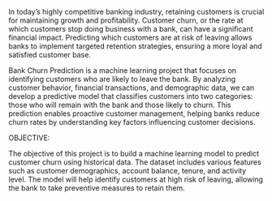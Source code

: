 In today’s highly competitive banking industry, retaining customers is crucial for maintaining growth and profitability. Customer churn, or the rate at which customers stop doing business with a bank, can have a significant financial impact. Predicting which customers are at risk of leaving allows banks to implement targeted retention strategies, ensuring a more loyal and satisfied customer base.

Bank Churn Prediction is a machine learning project that focuses on identifying customers who are likely to leave the bank. By analyzing customer behavior, financial transactions, and demographic data, we can develop a predictive model that classifies customers into two categories: those who will remain with the bank and those likely to churn. This prediction enables proactive customer management, helping banks reduce churn rates by understanding key factors influencing customer decisions.

OBJECTIVE:

The objective of this project is to build a machine learning model to predict customer churn using historical data. The dataset includes various features such as customer demographics, account balance, tenure, and activity level. The model will help identify customers at high risk of leaving, allowing the bank to take preventive measures to retain them.


